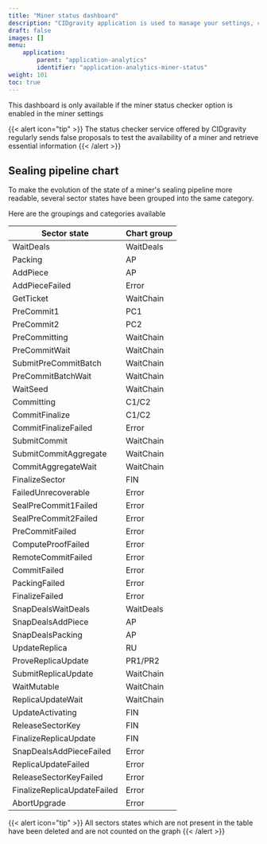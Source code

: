 ```yaml
---
title: "Miner status dashboard"
description: "CIDgravity application is used to manage your settings, clients and pricing models acceptance rules"
draft: false
images: []
menu:
    application:
        parent: "application-analytics"
        identifier: "application-analytics-miner-status"
weight: 101
toc: true
---
```


This dashboard is only available if the miner status checker option is enabled in the miner settings

{{< alert icon="tip" >}}
The status checker service offered by CIDgravity regularly sends false proposals to test the availability of a miner and retrieve essential information
{{< /alert >}}

## Sealing pipeline chart

To make the evolution of the state of a miner's sealing pipeline more readable, several sector states have been grouped into the same category.

Here are the groupings and categories available

| Sector state | Chart group
| --- | --- |
| WaitDeals | WaitDeals
| Packing | AP
| AddPiece | AP
| AddPieceFailed | Error
| GetTicket | WaitChain
| PreCommit1 | PC1
| PreCommit2 | PC2
| PreCommitting | WaitChain
| PreCommitWait | WaitChain
| SubmitPreCommitBatch | WaitChain
| PreCommitBatchWait | WaitChain
| WaitSeed | WaitChain
| Committing | C1/C2
| CommitFinalize | C1/C2
| CommitFinalizeFailed | Error
| SubmitCommit | WaitChain
| SubmitCommitAggregate | WaitChain
| CommitAggregateWait | WaitChain
| FinalizeSector | FIN
| FailedUnrecoverable | Error
| SealPreCommit1Failed | Error
| SealPreCommit2Failed | Error
| PreCommitFailed | Error
| ComputeProofFailed | Error
| RemoteCommitFailed | Error
| CommitFailed | Error
| PackingFailed | Error
| FinalizeFailed | Error
| SnapDealsWaitDeals | WaitDeals
| SnapDealsAddPiece | AP
| SnapDealsPacking | AP
| UpdateReplica | RU
| ProveReplicaUpdate | PR1/PR2
| SubmitReplicaUpdate | WaitChain
| WaitMutable | WaitChain
| ReplicaUpdateWait | WaitChain
| UpdateActivating | FIN
| ReleaseSectorKey | FIN
| FinalizeReplicaUpdate | FIN
| SnapDealsAddPieceFailed | Error
| ReplicaUpdateFailed | Error
| ReleaseSectorKeyFailed | Error
| FinalizeReplicaUpdateFailed | Error
| AbortUpgrade | Error

{{< alert icon="tip" >}}
All sectors states which are not present in the table have been deleted and are not counted on the graph
{{< /alert >}}